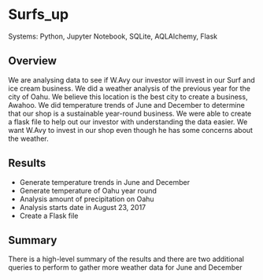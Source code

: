 # Surfs_up
Systems: Python, Jupyter Notebook, SQLite, AQLAlchemy, Flask

## Overview
We are analysing data to see if W.Avy our investor will invest in our Surf and ice cream business. We did a weather analysis of the previous year for the city of Oahu. We believe this location is the best city to create a business, Awahoo. We did temperature trends of June and December to determine that our shop is a sustainable year-round business. We were able to create a flask file to help out our investor with understanding the data easier. We want W.Avy to invest in our shop even though he has some concerns about the weather. 

## Results
  - Generate temperature trends in June and December
  - Generate temperature of Oahu year round
  - Analysis amount of precipitation on Oahu
  - Analysis starts date in August 23, 2017
  - Create a Flask file
  
## Summary
There is a high-level summary of the results and there are two additional queries to perform to gather more weather data for June and December
